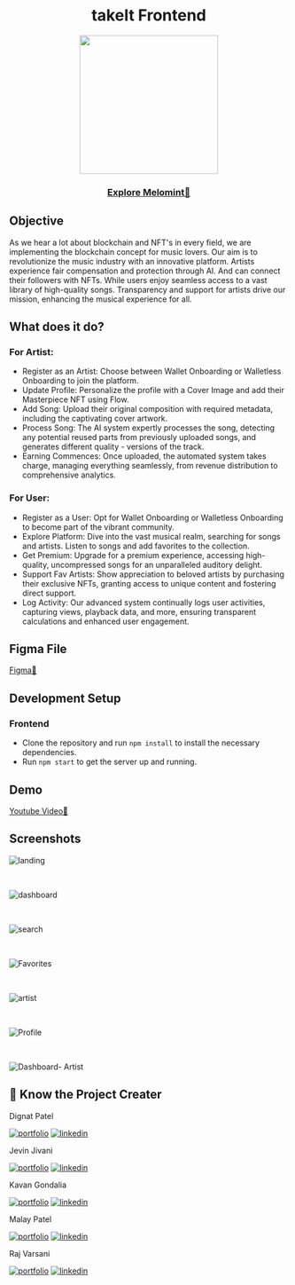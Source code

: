 <div align="center">
  <h1>takeIt Frontend</h1>

<img src="https://github.com/melomint-dev/frontend/assets/74830378/caac0702-8d68-459b-93cf-d64f5418d324" width="250"/>
</div>
<div align="center">
 <h3><a href="https://melomint.vercel.app/">Explore Melomint🔗</a></h3>
</div>

## Objective

As we hear a lot about blockchain and NFT's in every field, we are implementing the blockchain concept for music lovers. Our aim is to revolutionize the music industry with an innovative platform. Artists experience fair compensation and protection through AI. And can connect  their followers with NFTs. While users enjoy seamless access to a vast library of high-quality songs. Transparency and support for artists drive our mission, enhancing the musical experience for all. 

## What does it do?

### For Artist:

- Register as an Artist: Choose between Wallet Onboarding or Walletless Onboarding to join the platform.
- Update Profile: Personalize the profile with a Cover Image and add their Masterpiece NFT using Flow.
- Add Song: Upload their original composition with required metadata, including the captivating cover artwork.
- Process Song: The AI system expertly processes the song, detecting any potential reused parts from previously uploaded songs, and generates different quality - versions of the track.
- Earning Commences: Once uploaded, the automated system takes charge, managing everything seamlessly, from revenue distribution to comprehensive analytics.

### For User:

- Register as a User: Opt for Wallet Onboarding or Walletless Onboarding to become part of the vibrant community.
- Explore Platform: Dive into the vast musical realm, searching for songs and artists. Listen to songs and add favorites to the collection.
- Get Premium: Upgrade for a premium experience, accessing high-quality, uncompressed songs for an unparalleled auditory delight.
- Support Fav Artists: Show appreciation to beloved artists by purchasing their exclusive NFTs, granting access to unique content and fostering direct support.
- Log Activity: Our advanced system continually logs user activities, capturing views, playback data, and more, ensuring transparent calculations and enhanced user engagement.

## Figma File

<a href="https://www.figma.com/file/prWWyR3R618kjUelK0MBiW/MeloMint?type=design&node-id=773%3A826&mode=design&t=xtHZSVze7ydC25kq-1">Figma🔗</a></h3>

## Development Setup

### Frontend

- Clone the repository and run `npm install` to install the necessary dependencies.
- Run `npm start` to get the server up and running.

## Demo

<a href="https://www.youtube.com/watch?v=IzBVYDsGlIA">Youtube Video🔗</a></h3>

## Screenshots

![landing](https://github.com/melomint-dev/frontend/assets/74830378/c10c0614-821c-4395-bf85-92a4d0850f60)

<br>

![dashboard](https://github.com/melomint-dev/frontend/assets/74830378/df490aa7-9339-4fa9-91dd-06ae5fe21cc8)


<br>

![search](https://github.com/melomint-dev/frontend/assets/74830378/a800206c-e785-46a8-8d2d-2b0f5c5e1df8)


<br>

![Favorites](https://github.com/melomint-dev/frontend/assets/74830378/223b660c-3517-4b35-8188-974c7f347070)


<br>

![artist](https://github.com/melomint-dev/frontend/assets/74830378/eeece735-939d-4055-803e-68db3ea6c726)


<br>

![Profile](https://github.com/melomint-dev/frontend/assets/74830378/e0c7e8ce-d196-41cd-a32b-f364d5ea88b7)

<br>

![Dashboard- Artist](https://github.com/melomint-dev/frontend/assets/74830378/3cac8d35-280b-4a21-8261-08afa926e706)

## 🔗 Know the Project Creater

Dignat Patel

[![portfolio](https://img.shields.io/badge/github_portfolio-000?style=for-the-badge&logo=ko-fi&logoColor=white)](https://github.com/digant15803)
[![linkedin](https://img.shields.io/badge/linkedin-0A66C2?style=for-the-badge&logo=linkedin&logoColor=white)](https://www.linkedin.com/in/digant-patel-255375209/)


Jevin Jivani

[![portfolio](https://img.shields.io/badge/github_portfolio-000?style=for-the-badge&logo=ko-fi&logoColor=white)](https://github.com/jevinjivani2507)
[![linkedin](https://img.shields.io/badge/linkedin-0A66C2?style=for-the-badge&logo=linkedin&logoColor=white)](https://www.linkedin.com/in/jevinjivani/)

Kavan Gondalia

[![portfolio](https://img.shields.io/badge/github_portfolio-000?style=for-the-badge&logo=ko-fi&logoColor=white)](https://www.linkedin.com/in/kavania2002/)
[![linkedin](https://img.shields.io/badge/linkedin-0A66C2?style=for-the-badge&logo=linkedin&logoColor=white)](https://github.com/kavania2002)

Malay Patel

[![portfolio](https://img.shields.io/badge/github_portfolio-000?style=for-the-badge&logo=ko-fi&logoColor=white)](https://github.com/malay44)
[![linkedin](https://img.shields.io/badge/linkedin-0A66C2?style=for-the-badge&logo=linkedin&logoColor=white)](https://www.linkedin.com/in/malaypatelau/)

Raj Varsani

[![portfolio](https://img.shields.io/badge/github_portfolio-000?style=for-the-badge&logo=ko-fi&logoColor=white)](https://github.com/RajVarsani)
[![linkedin](https://img.shields.io/badge/linkedin-0A66C2?style=for-the-badge&logo=linkedin&logoColor=white)](https://www.linkedin.com/in/varsani-raj/)

